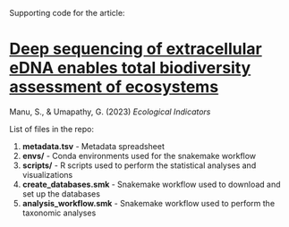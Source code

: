 Supporting code for the article:

# [Deep sequencing of extracellular eDNA  enables total biodiversity assessment of ecosystems](https://doi.org/10.1016/j.ecolind.2023.111171)

Manu, S., & Umapathy, G. (2023) *Ecological Indicators*

List of files in the repo:

1. **metadata.tsv** - Metadata spreadsheet
2. **envs/** - Conda environments used for the snakemake workflow
3. **scripts/** - R scripts used to perform the statistical analyses and visualizations
4. **create_databases.smk** - Snakemake workflow used to download and set up the databases
5. **analysis_workflow.smk** - Snakemake workflow used to perform the taxonomic analyses
